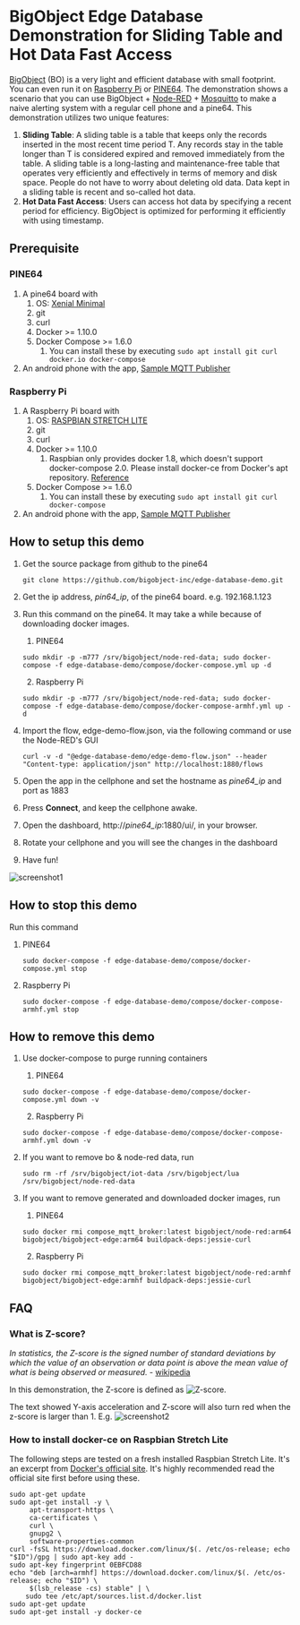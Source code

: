 # BigObject Edge Database Demonstration for Sliding Table and Hot Data Fast Access

[BigObject](http://www.bigobject.io) (BO) is a very light and efficient database with small footprint. 
You can even run it on [Raspberry Pi](https://www.raspberrypi.org/) or [PINE64](https://www.pine64.org/). 
The demonstration shows a scenario that you can use BigObject + [Node-RED](https://nodered.org/) + [Mosquitto](https://mosquitto.org/) to make a naive alerting system with a regular cell phone and a pine64. 
This demonstration utilizes two unique features: 

1. **Sliding Table**: A sliding table is a table that keeps only the records inserted in the most recent time period T. Any records stay in the table longer than T is considered expired and removed immediately from the table. A sliding table is a long-lasting and maintenance-free table that operates very efficiently and effectively in terms of memory and disk space. People do not have to worry about deleting old data. Data kept in a sliding table is recent and so-called hot data.
2. **Hot Data Fast Access**:  Users can access hot data by specifying a recent period for efficiency. BigObject is optimized for performing it efficiently with using timestamp.


## Prerequisite
### PINE64 
1. A pine64 board with 
	1. OS: [Xenial Minimal](http://wiki.pine64.org/index.php/Pine_A64_Software_Release#Xenial_Minimal_Image)
	1. git
	1. curl
	1. Docker >= 1.10.0
	1. Docker Compose >= 1.6.0 
		1. You can install these by executing ``` sudo apt install git curl docker.io docker-compose ```
1. An android phone with the app, [Sample MQTT Publisher](https://play.google.com/store/apps/details?id=com.hoop.accelerometer) 
### Raspberry Pi 
1. A Raspberry Pi board with
	1. OS: [RASPBIAN STRETCH LITE](https://www.raspberrypi.org/downloads/raspbian/)
	1. git
	1. curl
	1. Docker >= 1.10.0
		1. Raspbian only provides docker 1.8, which doesn't support docker-compose 2.0. Please install docker-ce from Docker's apt repository. [Reference](https://docs.docker.com/engine/installation/linux/docker-ce/debian/)
	1. Docker Compose >= 1.6.0 
		1. You can install these by executing ``` sudo apt install git curl docker-compose ```
1. An android phone with the app, [Sample MQTT Publisher](https://play.google.com/store/apps/details?id=com.hoop.accelerometer) 

## How to setup this demo
1. Get the source package from github to the pine64
	``` 
	git clone https://github.com/bigobject-inc/edge-database-demo.git
	```
1. Get the ip address, *pin64_ip*, of the pine64 board. e.g. 192.168.1.123 
1. Run this command on the pine64. It may take a while because of downloading docker images.  
	1. PINE64
	``` 
	sudo mkdir -p -m777 /srv/bigobject/node-red-data; sudo docker-compose -f edge-database-demo/compose/docker-compose.yml up -d 
	```
	2. Raspberry Pi
	``` 
	sudo mkdir -p -m777 /srv/bigobject/node-red-data; sudo docker-compose -f edge-database-demo/compose/docker-compose-armhf.yml up -d
	```

1. Import the flow, edge-demo-flow.json, via the following command or use the Node-RED's GUI
	``` 
	curl -v -d "@edge-database-demo/edge-demo-flow.json" --header "Content-type: application/json" http://localhost:1880/flows 
	```
1. Open the app in the cellphone and set the hostname as *pine64_ip* and port as 1883
1. Press **Connect**, and keep the cellphone awake. 
1. Open the dashboard, http://*pine64_ip*:1880/ui/, in your browser. 
1. Rotate your cellphone and you will see the changes in the dashboard
1. Have fun!

![screenshot1](https://raw.githubusercontent.com/bigobject-inc/edge-database-demo/master/images/screenshot1.png)

## How to stop this demo 
Run this command 
1. PINE64
	``` 
	sudo docker-compose -f edge-database-demo/compose/docker-compose.yml stop
	```
2. Raspberry Pi
	``` 
	sudo docker-compose -f edge-database-demo/compose/docker-compose-armhf.yml stop
	```

## How to remove this demo
1. Use docker-compose to purge running containers
	1. PINE64
	``` 
	sudo docker-compose -f edge-database-demo/compose/docker-compose.yml down -v
	```
	2. Raspberry Pi
	``` 
	sudo docker-compose -f edge-database-demo/compose/docker-compose-armhf.yml down -v
	```

1. If you want to remove bo & node-red data, run
	``` 
	sudo rm -rf /srv/bigobject/iot-data /srv/bigobject/lua /srv/bigobject/node-red-data 
	```

1. If you want to remove generated and downloaded docker images, run 
	1. PINE64
	``` 
	sudo docker rmi compose_mqtt_broker:latest bigobject/node-red:arm64 bigobject/bigobject-edge:arm64 buildpack-deps:jessie-curl
	```
	2. Raspberry Pi
	``` 
	sudo docker rmi compose_mqtt_broker:latest bigobject/node-red:armhf bigobject/bigobject-edge:armhf buildpack-deps:jessie-curl
	```
## FAQ
### What is Z-score?
*In statistics, the Z-score is the signed number of standard deviations by which the value of an observation or data point is above the mean value of what is being observed or measured.* - [wikipedia](https://en.wikipedia.org/wiki/Standard_score)

In this demonstration, the Z-score is defined as ![Z-score](https://raw.githubusercontent.com/bigobject-inc/edge-database-demo/master/images/z-score.png). 

The text showed Y-axis acceleration and Z-score will also turn red when the z-score is larger than 1. E.g. 
![screenshot2](https://raw.githubusercontent.com/bigobject-inc/edge-database-demo/master/images/screenshot2.png)

### How to install docker-ce on Raspbian Stretch Lite
The following steps are tested on a fresh installed Raspbian Stretch Lite. It's an excerpt from [Docker's official site](https://docs.docker.com/engine/installation/linux/docker-ce/debian/). It's highly recommended read the official site first before using these. 
```
sudo apt-get update
sudo apt-get install -y \
     apt-transport-https \
     ca-certificates \
     curl \
     gnupg2 \
     software-properties-common
curl -fsSL https://download.docker.com/linux/$(. /etc/os-release; echo "$ID")/gpg | sudo apt-key add -
sudo apt-key fingerprint 0EBFCD88
echo "deb [arch=armhf] https://download.docker.com/linux/$(. /etc/os-release; echo "$ID") \
     $(lsb_release -cs) stable" | \
    sudo tee /etc/apt/sources.list.d/docker.list
sudo apt-get update
sudo apt-get install -y docker-ce
```

